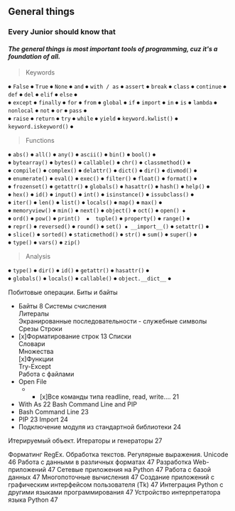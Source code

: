 ## General things
### Every Junior should know that
#### *The general things is most important tools of programming, cuz it's a foundation of all.* 

> Keywords

⦁ `False` ⦁ `True` ⦁ `None` ⦁ `and` ⦁ `with / as` ⦁ `assert` ⦁ `break` ⦁ `class` ⦁ `continue` ⦁ `def` ⦁ `del` ⦁ `elif` ⦁ `else` ⦁<br>
⦁ `except` ⦁ `finally` ⦁ `for` ⦁ `from` ⦁ `global` ⦁ `if` ⦁ `import` ⦁ `in` ⦁ `is` ⦁ `lambda` ⦁ `nonlocal` ⦁ `not` ⦁ `or` ⦁ `pass` ⦁<br>
⦁ `raise` ⦁ `return` ⦁ `try` ⦁ `while` ⦁ `yield` ⦁ `keyword.kwlist()` ⦁ `keyword.iskeyword()` ⦁ 

> Functions

 ⦁ ` abs() `  ⦁ ` all() `  ⦁ ` any() `  ⦁ ` ascii() `  ⦁ ` bin() `  ⦁ ` bool() ` ⦁ <br>
 ⦁ ` bytearray() `  ⦁ ` bytes() `  ⦁ ` callable() `  ⦁ ` chr() `  ⦁ ` classmethod() ` ⦁  <br>
 ⦁ ` compile() `  ⦁ ` complex() `  ⦁ ` delattr() `  ⦁ ` dict() `  ⦁ ` dir() `  ⦁ ` divmod() ` ⦁  <br>
 ⦁ ` enumerate() `  ⦁ ` eval() `  ⦁ ` exec() `  ⦁ ` filter() `  ⦁ ` float() `  ⦁ ` format() ` ⦁  <br>
 ⦁ ` frozenset() `  ⦁ ` getattr() `  ⦁ ` globals() `  ⦁ ` hasattr() `  ⦁ ` hash() `  ⦁ ` help() ` ⦁ <br>
 ⦁ ` hex() `  ⦁ ` id() `  ⦁ ` input() `  ⦁ ` int() `  ⦁ ` isinstance() `  ⦁ ` issubclass() ` ⦁ <br>
 ⦁ ` iter() `  ⦁ ` len() `  ⦁ ` list() `  ⦁ ` locals() `  ⦁ ` map() `  ⦁ ` max() ` ⦁  <br>
 ⦁ ` memoryview() `  ⦁ ` min() `  ⦁ ` next() `  ⦁ ` object() `  ⦁ ` oct() `  ⦁ ` open() ⦁ ` <br>
 ⦁ ` ord() `  ⦁ ` pow() `  ⦁ ` print()  ⦁  tuple() `  ⦁ ` property() `  ⦁ ` range() ` ⦁ <br>
 ⦁ ` repr() `  ⦁ ` reversed() `  ⦁ ` round() `  ⦁ ` set() ⦁ __import__() ` ⦁ ` setattr() ` ⦁ <br>
 ⦁ ` slice() ` ⦁ ` sorted() `  ⦁ ` staticmethod() `  ⦁ ` str() `  ⦁ ` sum() `  ⦁ ` super() ` ⦁ <br>
 ⦁ ` type() `  ⦁ ` vars() `  ⦁ ` zip() `

> Analysis

 ⦁ `type()` ⦁ `dir()` ⦁ `id()` ⦁ `getattr()` ⦁  `hasattr()` ⦁ <br>
 ⦁ `globals()` ⦁ `locals()` ⦁ `callable()`  ⦁  `object.__dict__` ⦁ <br>


Побитовые операции. Биты и байты<br>
* Байты	8
Системы счисления<br>
Литералы<br>
Экранированные последовательности - служебные символы<br>
Срезы
Строки<br>
* [x]Форматирование строк	13
Списки<br>
Словари<br>
Множества<br>
[x]Функции<br>
Try-Except<br>
Работа с файлами<br>
* Open File<br>
  * * [x]Все команды типа readline, read, write….	21
* With As	22
Bash Command Line and PIP<br>
* Bash Command Line	23
* PIP	23
Import	24
* Подключение модуля из стандартной библиотеки	24

Итерируемый объект. Итераторы и генераторы	27


Форматинг
RegEx. Обработка текстов. Регулярные выражения. Unicode	46
Работа с данными в различных форматах	47
Разработка Web-приложений	47
Сетевые приложения на Python	47
Работа с базой данных	47
Многопоточные вычисления	47
Создание приложений с графическим интерфейсом пользователя (Tk)	47
Интеграция Python с другими языками программирования	47
Устройство интерпретатора языка Python	47
